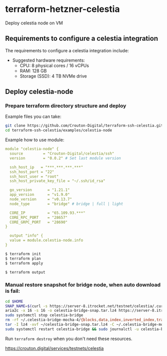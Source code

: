 # terraform-hetzner-celestia
Deploy celestia node on VM


## Requirements to configure a celestia integration
The requirements to configure a celestia integration include:

* Suggested hardware requirements:
   * CPU: 8 physical cores / 16 vCPUs
   * RAM: 128 GB
   * Storage (SSD): 4 TB NVMe drive


## Deploy celestia-node


### Prepare terraform directory structure and deploy 

Example files you can take: 
```bash
git clone https://github.com/Crouton-Digital/terraform-ssh-celestia.git
cd terraform-ssh-celestia/examples/celestia-node
```

Example how to use module: 
```yaml
module "celestia-node" {
  source         = "Crouton-Digital/celestia/ssh"
  version        = "0.0.2" # Set last module version

  ssh_host_ip   = "***.***.***.***"
  ssh_host_port = "22"
  ssh_host_user = "root"
  ssh_host_private_key_file = "~/.ssh/id_rsa"

  go_version       = "1.21.1"
  app_version      = "v1.9.0"
  node_version     = "v0.13.7"
  node_type        = "bridge" # bridge | full | light

  CORE_IP          = "65.109.93.***"
  CORE_RPC_PORT    = "28657"
  CORE_GRPC_PORT   = "28690"
}

  output "info" {
  value = module.celestia-node.info
}
```

```bash
$ terraform init
$ terraform plan
$ terraform apply

$ terraform output 
```

### Manual restore snapshot for bridge node, when auto download is fail: 
```bash
cd $HOME
SNAP_NAME=$(curl -s https://server-8.itrocket.net/testnet/celestia/.current_state.json | jq -r '.SnapshotName')
aria2c -x 16 -s 16 -o celestia-bridge-snap.tar.lz4 https://server-8.itrocket.net/testnet/celestia/$SNAP_NAME
sudo systemctl stop celestia-bridge
rm -rf ~/.celestia-bridge-mocha-4/{blocks,data,index,inverted_index,transients,.lock}
tar -I lz4 -xvf ~/celestia-bridge-snap.tar.lz4 -C ~/.celestia-bridge-mocha-4/
sudo systemctl restart celestia-bridge && sudo journalctl -u celestia-bridge -f
```


Run `terraform destroy` when you don't need these resources.

https://crouton.digital/services/testnets/celestia